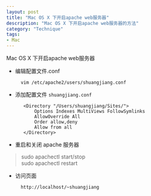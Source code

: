 ```yaml
---
layout: post
title: "Mac OS X 下开启apache web服务器"
description: "Mac OS X 下开启apache web服务器的方法"
category: "Technique"
tags: 
- Mac
---
```




Mac OS X 下开启apache web服务器

- 编辑配置文件.conf

		vim /etc/apache2/users/shuangjiang.conf
		

- 添加配置文件 `shuangjiang.conf`

		 <Directory "/Users/shuangjiang/Sites/">
		     Options Indexes MultiViews FollowSymlinks
		     AllowOverride All
		     Order allow,deny
		     Allow from all
		 </Directory>

- 重启和关闭 apache 服务器

> sudo apachectl start/stop  
> sudo apachectl restart

- 访问页面

		http://localhost/~shuangjiang